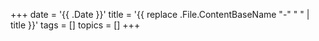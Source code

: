 +++
date = '{{ .Date }}'
title = '{{ replace .File.ContentBaseName "-" " " | title }}'
tags = []
topics = []
+++
